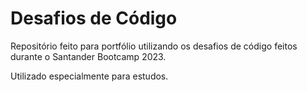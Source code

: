 # Desafios de Código
Repositório feito para portfólio utilizando os desafios de código feitos durante o Santander Bootcamp 2023.

Utilizado especialmente para estudos.
